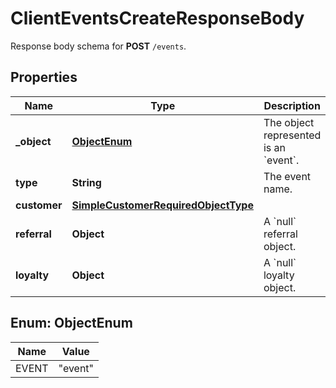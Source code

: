 

# ClientEventsCreateResponseBody

Response body schema for **POST** `/events`.

## Properties

| Name | Type | Description | Notes |
|------------ | ------------- | ------------- | -------------|
|**_object** | [**ObjectEnum**](#ObjectEnum) | The object represented is an &#x60;event&#x60;. |  |
|**type** | **String** | The event name. |  |
|**customer** | [**SimpleCustomerRequiredObjectType**](SimpleCustomerRequiredObjectType.md) |  |  |
|**referral** | **Object** | A &#x60;null&#x60; referral object. |  |
|**loyalty** | **Object** | A &#x60;null&#x60; loyalty object. |  |



## Enum: ObjectEnum

| Name | Value |
|---- | -----|
| EVENT | &quot;event&quot; |



